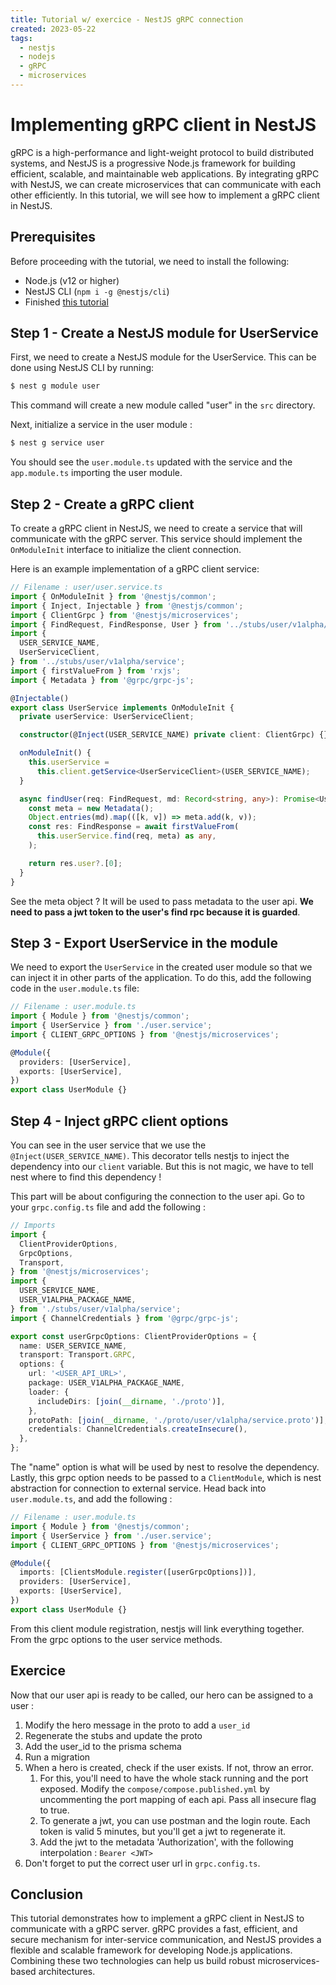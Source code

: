 ```yaml
---
title: Tutorial w/ exercice - NestJS gRPC connection
created: 2023-05-22
tags:
  - nestjs
  - nodejs
  - gRPC
  - microservices
---
```


# Implementing gRPC client in NestJS

gRPC is a high-performance and light-weight protocol to build distributed systems, and NestJS is a progressive Node.js framework for building efficient, scalable, and maintainable web applications. By integrating gRPC with NestJS, we can create microservices that can communicate with each other efficiently. In this tutorial, we will see how to implement a gRPC client in NestJS.

## Prerequisites

Before proceeding with the tutorial, we need to install the following:

- Node.js (v12 or higher)
- NestJS CLI (`npm i -g @nestjs/cli`)
- Finished [this tutorial](/microservices/1-nestjs-grpc)

## Step 1 - Create a NestJS module for UserService

First, we need to create a NestJS module for the UserService. This can be done using NestJS CLI by running:

```bash
$ nest g module user
```
This command will create a new module called "user" in the `src` directory.

Next, initialize a service in the user module :
```bash
$ nest g service user
```

You should see the `user.module.ts` updated with the service and the `app.module.ts` importing the user module.

## Step 2 - Create a gRPC client

To create a gRPC client in NestJS, we need to create a service that will communicate with the gRPC server. This service should implement the `OnModuleInit` interface to initialize the client connection.

Here is an example implementation of a gRPC client service:

```typescript
// Filename : user/user.service.ts
import { OnModuleInit } from '@nestjs/common';
import { Inject, Injectable } from '@nestjs/common';
import { ClientGrpc } from '@nestjs/microservices';
import { FindRequest, FindResponse, User } from '../stubs/user/v1alpha/message';
import {
  USER_SERVICE_NAME,
  UserServiceClient,
} from '../stubs/user/v1alpha/service';
import { firstValueFrom } from 'rxjs';
import { Metadata } from '@grpc/grpc-js';

@Injectable()
export class UserService implements OnModuleInit {
  private userService: UserServiceClient;

  constructor(@Inject(USER_SERVICE_NAME) private client: ClientGrpc) {}

  onModuleInit() {
    this.userService =
      this.client.getService<UserServiceClient>(USER_SERVICE_NAME);
  }

  async findUser(req: FindRequest, md: Record<string, any>): Promise<User> {
    const meta = new Metadata();
    Object.entries(md).map(([k, v]) => meta.add(k, v));
    const res: FindResponse = await firstValueFrom(
      this.userService.find(req, meta) as any,
    );

    return res.user?.[0];
  }
}
```

See the meta object ? It will be used to pass metadata to the user api. **We need to pass a jwt token to the user's find rpc because it is guarded**.

## Step 3 - Export UserService in the module

We need to export the `UserService` in the created user module so that we can inject it in other parts of the application. To do this, add the following code in the `user.module.ts` file:

```typescript
// Filename : user.module.ts
import { Module } from '@nestjs/common';
import { UserService } from './user.service';
import { CLIENT_GRPC_OPTIONS } from '@nestjs/microservices';

@Module({
  providers: [UserService],
  exports: [UserService],
})
export class UserModule {}
```


## Step 4 - Inject gRPC client options

You can see in the user service that we use the `@Inject(USER_SERVICE_NAME)`. This decorator tells nestjs to inject the dependency into our `client` variable. But this is not magic, we have to tell nest where to find this dependency !

This part will be about configuring the connection to the user api. Go to your `grpc.config.ts` file and add the following :
```typescript
// Imports
import {
  ClientProviderOptions,
  GrpcOptions,
  Transport,
} from '@nestjs/microservices';
import {
  USER_SERVICE_NAME,
  USER_V1ALPHA_PACKAGE_NAME,
} from './stubs/user/v1alpha/service';
import { ChannelCredentials } from '@grpc/grpc-js';

export const userGrpcOptions: ClientProviderOptions = {
  name: USER_SERVICE_NAME,
  transport: Transport.GRPC,
  options: {
    url: '<USER_API_URL>',
    package: USER_V1ALPHA_PACKAGE_NAME,
    loader: {
      includeDirs: [join(__dirname, './proto')],
    },
    protoPath: [join(__dirname, './proto/user/v1alpha/service.proto')],
    credentials: ChannelCredentials.createInsecure(),
  },
};
```

The "name" option is what will be used by nest to resolve the dependency. Lastly, this grpc option needs to be passed to a `ClientModule`, which is nest abstraction for connection to external service.
Head back into `user.module.ts`, and add the following :
```typescript
// Filename : user.module.ts
import { Module } from '@nestjs/common';
import { UserService } from './user.service';
import { CLIENT_GRPC_OPTIONS } from '@nestjs/microservices';

@Module({
  imports: [ClientsModule.register([userGrpcOptions])],
  providers: [UserService],
  exports: [UserService],
})
export class UserModule {}
```

From this client module registration, nestjs will link everything together. From the grpc options to the user service methods.

## Exercice

Now that our user api is ready to be called, our hero can be assigned to a user :
1. Modify the hero message in the proto to add a `user_id`
2. Regenerate the stubs and update the proto
3. Add the user_id to the prisma schema
4. Run a migration
5. When a hero is created, check if the user exists. If not, throw an error. 
   1. For this, you'll need to have the whole stack running and the port exposed. Modify the `compose/compose.published.yml` by uncommenting the port mapping of each api. Pass all insecure flag to true.
   2. To generate a jwt, you can use postman and the login route. Each token is valid 5 minutes, but you'll get a jwt to regenerate it. 
   3. Add the jwt to the metadata 'Authorization', with the following interpolation : `Bearer <JWT>`
6. Don't forget to put the correct user url in `grpc.config.ts`.


## Conclusion

This tutorial demonstrates how to implement a gRPC client in NestJS to communicate with a gRPC server. gRPC provides a fast, efficient, and secure mechanism for inter-service communication, and NestJS provides a flexible and scalable framework for developing Node.js applications. Combining these two technologies can help us build robust microservices-based architectures.